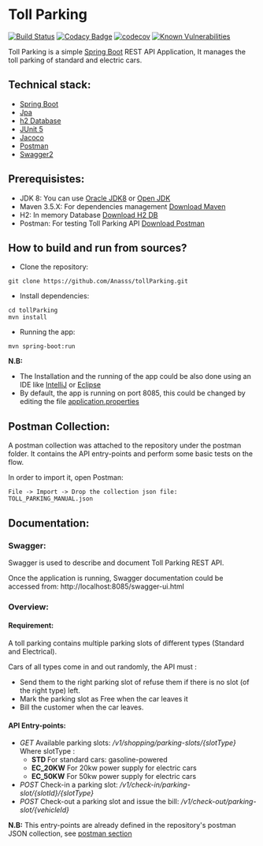 # Toll Parking

[![Build Status](https://travis-ci.com/Anasss/tollParking.svg?token=9xpT8wH1WexqTxR7szGY&branch=master)](https://travis-ci.com/Anasss/tollParking)
[![Codacy Badge](https://api.codacy.com/project/badge/Grade/6e184e95460e47fcb02e3f7fdf228b19)](https://www.codacy.com/manual/Anasss/tollParking?utm_source=github.com&amp;utm_medium=referral&amp;utm_content=Anasss/tollParking&amp;utm_campaign=Badge_Grade)
[![codecov](https://codecov.io/gh/Anasss/tollParking/branch/master/graph/badge.svg?token=80ND2HMA9T)](https://codecov.io/gh/Anasss/tollParking)
[![Known Vulnerabilities](https://snyk.io/test/github/Anasss/tollParking/badge.svg)](https://snyk.io/test/github/Anasss/tollParking)

Toll Parking is a simple [Spring Boot](https://spring.io/projects/spring-boot) REST API Application, It manages the toll parking of standard and electric cars.

## Technical stack:

* [Spring Boot](https://spring.io/projects/spring-boot)
* [Jpa](https://docs.spring.io/spring-data/jpa/docs/current/reference/html/#reference)
* [h2 Database](https://www.h2database.com/html/main.html)
* [JUnit 5](https://junit.org/junit5/)
* [Jacoco](https://www.jacoco.org/jacoco/)
* [Postman](https://www.postman.com/)
* [Swagger2](https://swagger.io/)

## Prerequisistes:

* JDK 8: You can use [Oracle JDK8](https://www.oracle.com/java/technologies/javase/javase-jdk8-downloads.html) or [Open JDK](https://openjdk.java.net/install/)
* Maven 3.5.X: For dependencies management [Download Maven](https://maven.apache.org/download.cgi)
* H2: In memory Database [Download H2 DB](https://www.h2database.com/html/download.html)
* Postman: For testing Toll Parking API [Download Postman](https://www.postman.com/downloads/)

## How to build and run from sources?

* Clone the repository:

```
git clone https://github.com/Anasss/tollParking.git 

```

* Install dependencies:

```
cd tollParking
mvn install

```

* Running the app:

```
mvn spring-boot:run

```

**N.B:** 
* The Installation and the running of the app could be also done using an IDE like [IntelliJ](https://www.jetbrains.com/fr-fr/idea/) or [Eclipse](https://www.eclipse.org/downloads/)
* By default, the app is running on port 8085, this could be changed by editing the file [application.properties](https://github.com/Anasss/tollParking/blob/master/src/main/resources/application.properties)

## Postman Collection:

A postman collection was attached to the repository under the postman folder. It contains the API entry-points and perform some basic tests on the flow.

In order to import it, open Postman:

```
File -> Import -> Drop the collection json file: TOLL_PARKING_MANUAL.json

```

## Documentation:

### Swagger:
Swagger is used to describe and document Toll Parking REST API.

Once the application is running, Swagger documentation could be accessed from: http://localhost:8085/swagger-ui.html

### Overview:

#### Requirement:

A toll parking contains multiple parking slots of different types (Standard and Electrical).

Cars of all types come in and out randomly, the API must :
- Send them to the right parking slot of refuse them if there is no slot (of the right type) left.
- Mark the parking slot as Free when the car leaves it
- Bill the customer when the car leaves.

#### API Entry-points:

<ul>
<li><i>GET</i> Available parking slots: <i>/v1/shopping/parking-slots/{slotType}</i> Where slotType :</br>
		<ul>
		   <li><b>STD </b> For standard cars: gasoline-powered</li>
		   <li><b>EC_20KW</b> For 20kw power supply for electric cars</li>
		   <li><b>EC_50KW</b> For 50kw power supply for electric cars</li>
		</ul>
</li>
<li><i>POST</i> Check-in a parking slot: <i>/v1/check-in/parking-slot/{slotId}/{slotType}</i> </li>
<li><i>POST</i> Check-out a parking slot and issue the bill: <i>/v1/check-out/parking-slot/{vehicleId}</i> </li>
</ul>

**N.B:** This entry-points are already defined in the repository's postman JSON collection, see [postman section](README.md.#Postman-Collection)
